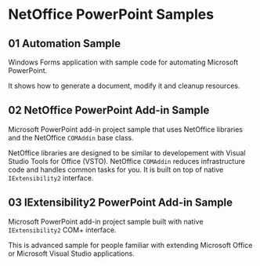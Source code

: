 # NetOffice PowerPoint Samples


## 01 Automation Sample

Windows Forms application with sample code for automating Microsoft PowerPoint.

It shows how to generate a document, modify it and cleanup resources.


## 02 NetOffice PowerPoint Add-in Sample

Microsoft PowerPoint add-in project sample that uses NetOffice libraries and
the NetOffice `COMAddin` base class.

NetOffice libraries are designed to be similar to developement with Visual Studio
Tools for Office (VSTO). NetOffice `COMAddin` reduces infrastructure code and
handles common tasks for you. It is built on top of native `IExtensibility2`
interface.


## 03 IExtensibility2 PowerPoint Add-in Sample

Microsoft PowerPoint add-in project sample built with native `IExtensibility2` COM+
interface.

This is advanced sample for people familiar with extending Microsoft Office
or Microsoft Visual Studio applications.

